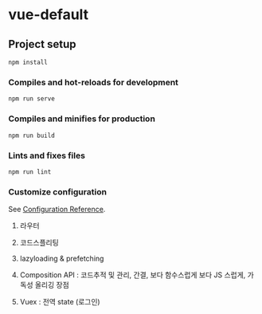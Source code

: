 # vue-default

## Project setup
```
npm install
```

### Compiles and hot-reloads for development
```
npm run serve
```

### Compiles and minifies for production
```
npm run build
```

### Lints and fixes files
```
npm run lint
```

### Customize configuration
See [Configuration Reference](https://cli.vuejs.org/config/).




1. 라우터
2. 코드스플리팅
3. lazyloading & prefetching


4. Composition API : 코드추적 및 관리, 간결, 보다 함수스럽게 보다 JS 스럽게, 가독성 올리깅 장점
5. Vuex : 전역 state (로그인) 